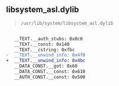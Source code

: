 ## libsystem_asl.dylib

> `/usr/lib/system/libsystem_asl.dylib`

```diff

   __TEXT.__auth_stubs: 0x8c0
   __TEXT.__const: 0x140
   __TEXT.__cstring: 0xfbc
-  __TEXT.__unwind_info: 0x4f0
+  __TEXT.__unwind_info: 0x4bc
   __DATA_CONST.__got: 0x60
   __DATA_CONST.__const: 0x610
   __AUTH_CONST.__const: 0x500

```
